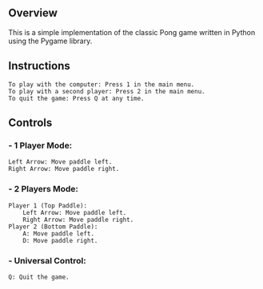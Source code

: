 ## Overview

This is a simple implementation of the classic Pong game written in Python using the Pygame library.
## Instructions

    To play with the computer: Press 1 in the main menu.
    To play with a second player: Press 2 in the main menu.
    To quit the game: Press Q at any time.

## Controls

### - 1 Player Mode:

    Left Arrow: Move paddle left.
    Right Arrow: Move paddle right.

### - 2 Players Mode:

    Player 1 (Top Paddle):
        Left Arrow: Move paddle left.
        Right Arrow: Move paddle right.
    Player 2 (Bottom Paddle):
        A: Move paddle left.
        D: Move paddle right.

### - Universal Control:

    Q: Quit the game.
